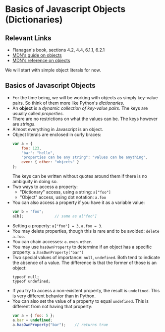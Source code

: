 # Basics of Javascript Objects (Dictionaries)

## Relevant Links

- Flanagan's book, sections 4.2, 4.4, 6.1.1, 6.2.1
- [MDN's guide on objects](https://developer.mozilla.org/en-US/docs/Web/JavaScript/Guide/Working_with_Objects)
- [MDN's reference on objects](https://developer.mozilla.org/en-US/docs/Web/JavaScript/Reference/Global_Objects/Object)

We will start with simple object literals for now.

## Basics of Javascript Objects

- For the time being, we will be working with objects as simply key-value pairs. So think of them more like Python's *dictionaries*.
- An **object** is a *dynamic collection of key-value pairs*. The keys are usually called *properties*.
- There are no restrictions on what the values can be. The keys however are *strings*.
- Almost everything in Javascript is an object.
- Object literals are enclosed in curly braces:
    ```js
    var a = {
        foo: 123,
        "bar": "hello",
        "properties can be any string": "values can be anything",
        even: { other: "objects" }
    };
    ```
    The keys can be written without quotes around them if there is no ambiguity in doing so.
- Two ways to access a property:
    - "Dictionary" access, using a string: `a["foo"]`
    - "Object" access, using dot notation: `a.foo`
- You can also access a property if you have it as a variable value:
    ```js
    var b = "foo";
    a[b];              // same as a["foo"]
    ```
- Setting a property: `a["foo"] = 3`, `a.foo = 3`.
- You may delete properties, though this is rare and to be avoided: `delete a.foo`.
- You can chain accesses: `a.even.other`.
- You may use `hasOwnProperty` to determine if an object has a specific property: `a.hasOwnProperty("bar")`
- Two special values of importance: `null`, `undefined`. Both tend to indicate the absence of a value. The difference is that the former of those is an object:
    ```
    typeof null;
    typeof undefined;
    ```
- If you try to access a non-existent property, the result is `undefined`. This is very different behavior than in Python.
- You can also set the value of a property to equal `undefined`. This is different from not having that property:
    ```js
    var a = { foo: 5 };
    a.bar = undefined;
    a.hasOwnProperty("bar");    // returns true
    ```
